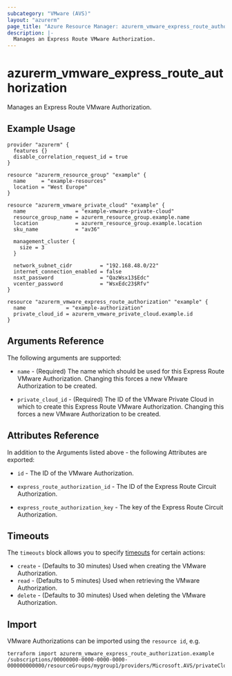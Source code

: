 ```yaml
---
subcategory: "VMware (AVS)"
layout: "azurerm"
page_title: "Azure Resource Manager: azurerm_vmware_express_route_authorization"
description: |-
  Manages an Express Route VMware Authorization.
---
```


# azurerm_vmware_express_route_authorization

Manages an Express Route VMware Authorization.

## Example Usage

```hcl
provider "azurerm" {
  features {}
  disable_correlation_request_id = true
}

resource "azurerm_resource_group" "example" {
  name     = "example-resources"
  location = "West Europe"
}

resource "azurerm_vmware_private_cloud" "example" {
  name                = "example-vmware-private-cloud"
  resource_group_name = azurerm_resource_group.example.name
  location            = azurerm_resource_group.example.location
  sku_name            = "av36"

  management_cluster {
    size = 3
  }

  network_subnet_cidr         = "192.168.48.0/22"
  internet_connection_enabled = false
  nsxt_password               = "QazWsx13$Edc"
  vcenter_password            = "WsxEdc23$Rfv"
}

resource "azurerm_vmware_express_route_authorization" "example" {
  name             = "example-authorization"
  private_cloud_id = azurerm_vmware_private_cloud.example.id
}
```

## Arguments Reference

The following arguments are supported:

* `name` - (Required) The name which should be used for this Express Route VMware Authorization. Changing this forces a new VMware Authorization to be created.

* `private_cloud_id` - (Required) The ID of the VMware Private Cloud in which to create this Express Route VMware Authorization. Changing this forces a new VMware Authorization to be created.

## Attributes Reference

In addition to the Arguments listed above - the following Attributes are exported: 

* `id` - The ID of the VMware Authorization.

* `express_route_authorization_id` - The ID of the Express Route Circuit Authorization.

* `express_route_authorization_key` - The key of the Express Route Circuit Authorization.

## Timeouts

The `timeouts` block allows you to specify [timeouts](https://www.terraform.io/docs/configuration/resources.html#timeouts) for certain actions:

* `create` - (Defaults to 30 minutes) Used when creating the VMware Authorization.
* `read` - (Defaults to 5 minutes) Used when retrieving the VMware Authorization.
* `delete` - (Defaults to 30 minutes) Used when deleting the VMware Authorization.

## Import

VMware Authorizations can be imported using the `resource id`, e.g.

```shell
terraform import azurerm_vmware_express_route_authorization.example /subscriptions/00000000-0000-0000-0000-000000000000/resourceGroups/mygroup1/providers/Microsoft.AVS/privateClouds/privateCloud1/authorizations/authorization1
```
